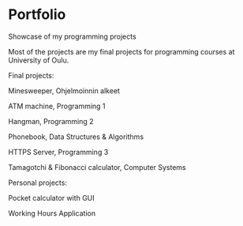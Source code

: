 # Portfolio
Showcase of my programming projects

Most of the projects are my final projects for programming courses at University of Oulu.

Final projects:

Minesweeper, Ohjelmoinnin alkeet

ATM machine, Programming 1

Hangman, Programming 2

Phonebook, Data Structures & Algorithms 

HTTPS Server, Programming 3

Tamagotchi & Fibonacci calculator, Computer Systems



Personal projects:
 
Pocket calculator with GUI

Working Hours Application

